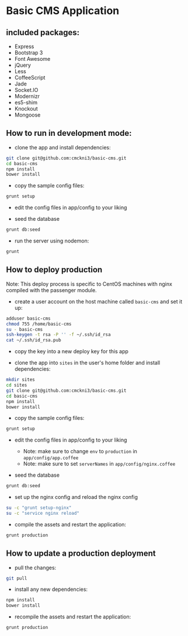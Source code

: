 # Basic CMS Application

## included packages:

* Express
* Bootstrap 3
* Font Awesome
* jQuery
* Less
* CoffeeScript
* Jade
* Socket.IO
* Modernizr
* es5-shim
* Knockout
* Mongoose

## How to run in development mode:

* clone the app and install dependencies:

```bash
git clone git@github.com:cmckni3/basic-cms.git
cd basic-cms
npm install
bower install
```

* copy the sample config files:

```bash
grunt setup
```

* edit the config files in app/config to your liking

* seed the database

```bash
grunt db:seed
```

* run the server using nodemon:

```bash
grunt
```

## How to deploy production

Note: This deploy process is specific to CentOS machines with nginx compiled with the passenger module.

* create a user account on the host machine called `basic-cms` and set it up:

```bash
adduser basic-cms
chmod 755 /home/basic-cms
su - basic-cms
ssh-keygen -t rsa -P '' -f ~/.ssh/id_rsa
cat ~/.ssh/id_rsa.pub
```

* copy the key into a new deploy key for this app

* clone the app into `sites` in the user's home folder and install dependencies:

```bash
mkdir sites
cd sites
git clone git@github.com:cmckni3/basic-cms.git
cd basic-cms
npm install
bower install
```

* copy the sample config files:

```bash
grunt setup
```

* edit the config files in app/config to your liking
  * Note: make sure to change `env` to `production` in `app/config/app.coffee`
  * Note: make sure to set `serverNames` in `app/config/nginx.coffee`

* seed the database

```bash
grunt db:seed
```

* set up the nginx config and reload the nginx config

```bash
su -c "grunt setup-nginx"
su -c "service nginx reload"
```

* compile the assets and restart the application:

```bash
grunt production
```

## How to update a production deployment

* pull the changes:

```bash
git pull
```

* install any new dependencies:

```bash
npm install
bower install
```

* recompile the assets and restart the application:

```bash
grunt production
```
